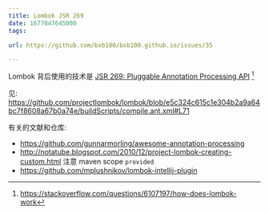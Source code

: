 ```yaml
---
title: Lombok JSR 269
date: 1677847645000
tags:

url: https://github.com/bxb100/bxb100.github.io/issues/35

---
```

Lombok 背后使用的技术是 [JSR 269: Pluggable Annotation Processing API](https://jcp.org/en/jsr/detail?id=269) [^1]

见:
https://github.com/projectlombok/lombok/blob/e5c324c615c1e304b2a9a64bc7f8608a67b0a74e/buildScripts/compile.ant.xml#L71

有关的文献和仓库:
* https://github.com/gunnarmorling/awesome-annotation-processing
* http://notatube.blogspot.com/2010/12/project-lombok-creating-custom.html 注意 maven scope `provided`
* https://github.com/mplushnikov/lombok-intellij-plugin




[^1]: https://stackoverflow.com/questions/6107197/how-does-lombok-work
